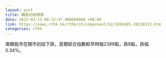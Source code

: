 ```yaml
---
layout: post
title: 韓股初段微跌
date: 2023-03-13 08:32:47.000000000 +08:00
link: https://news.rthk.hk/rthk/ch/component/k2/1691685-20230313.htm
categories: rthk
---
```


南韓股市在開市初段下跌，首爾綜合指數較早時報2386點，跌8點，跌幅0.34%。
